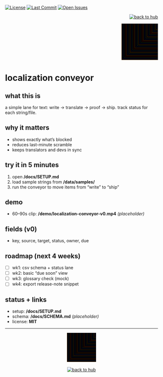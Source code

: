 <!-- LS BADGES START -->
<p align="left">
  <a href="https://github.com/ludus-scrinium/localization-conveyor/blob/main/LICENSE"><img alt="License" src="https://img.shields.io/github/license/ludus-scrinium/localization-conveyor"></a>
  <a href="https://github.com/ludus-scrinium/localization-conveyor/commits/main"><img alt="Last Commit" src="https://img.shields.io/github/last-commit/ludus-scrinium/localization-conveyor"></a>
  <a href="https://github.com/ludus-scrinium/localization-conveyor/issues"><img alt="Open Issues" src="https://img.shields.io/github/issues/ludus-scrinium/localization-conveyor"></a>
</p>
<!-- LS BADGES END -->

<p align="right">
  <a href="https://github.com/ludus-scrinium/ludus-scrinium-hub">
    <img src="https://img.shields.io/badge/%E2%86%90%20back%20to%20hub-111?style=for-the-badge" alt="back to hub">
  </a>
</p>

<p align="right">
  <img src="./docs/heropfp.png" alt="localization conveyor" width="120">
</p>

# localization conveyor

## what this is
a simple lane for text: write → translate → proof → ship. track status for each string/file.

## why it matters
- shows exactly what’s blocked  
- reduces last-minute scramble  
- keeps translators and devs in sync  

## try it in 5 minutes
1) open **/docs/SETUP.md**  
2) load sample strings from **/data/samples/**  
3) run the conveyor to move items from “write” to “ship”  

## demo
- 60–90s clip: **/demo/localization-conveyor-v0.mp4** *(placeholder)*

## fields (v0)
- key, source, target, status, owner, due

## roadmap (next 4 weeks)
- [ ] wk1: csv schema + status lane  
- [ ] wk2: basic “due soon” view  
- [ ] wk3: glossary check (mock)  
- [ ] wk4: export release-note snippet  

## status + links
- setup: **/docs/SETUP.md**  
- schema: **/docs/SCHEMA.md** *(placeholder)*  
- license: **MIT**

---

<p align="center">
  <img src="./docs/heropfp.png" alt="localization conveyor" width="96">
</p>

<p align="center">
  <a href="https://github.com/ludus-scrinium/ludus-scrinium-hub">
    <img src="https://img.shields.io/badge/%E2%86%90%20back%20to%20hub-111?style=for-the-badge" alt="back to hub">
  </a>
</p>



